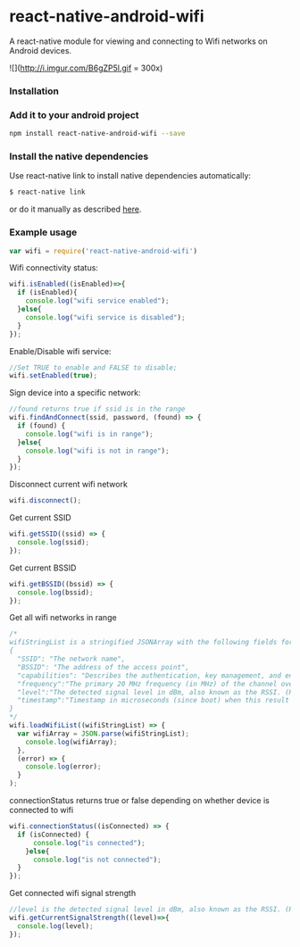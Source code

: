 # react-native-android-wifi

A react-native module for viewing and connecting to Wifi networks on Android devices.

![](http://i.imgur.com/B6gZP5l.gif = 300x)

### Installation

### Add it to your android project
```bash
npm install react-native-android-wifi --save
```

### Install the native dependencies
Use react-native link to install native dependencies automatically:
```bash
$ react-native link
```
or do it manually as described [here](docs/link-manually.md).

### Example usage

```javascript
var wifi = require('react-native-android-wifi')
```

Wifi connectivity status:
```javascript
wifi.isEnabled((isEnabled)=>{
  if (isEnabled){
    console.log("wifi service enabled");
  }else{
    console.log("wifi service is disabled");
  }
});
```

Enable/Disable wifi service:
```javascript
//Set TRUE to enable and FALSE to disable; 
wifi.setEnabled(true);
```

Sign device into a specific network:
```javascript
//found returns true if ssid is in the range
wifi.findAndConnect(ssid, password, (found) => {
  if (found) {
    console.log("wifi is in range");
  }else{
    console.log("wifi is not in range");
  }
});
```

Disconnect current wifi network
```javascript
wifi.disconnect();
```

Get current SSID
```javascript
wifi.getSSID((ssid) => {
  console.log(ssid);
});
```

Get current BSSID
```javascript
wifi.getBSSID((bssid) => {
  console.log(bssid);
});
```

Get all wifi networks in range
```javascript
/*
wifiStringList is a stringified JSONArray with the following fields for each scanned wifi
{
  "SSID": "The network name",
  "BSSID": "The address of the access point",
  "capabilities": "Describes the authentication, key management, and encryption schemes supported by the access point"
  "frequency":"The primary 20 MHz frequency (in MHz) of the channel over which the client is communicating with the access point",
  "level":"The detected signal level in dBm, also known as the RSSI. (Remember its a negative value)",
  "timestamp":"Timestamp in microseconds (since boot) when this result was last seen"
}
*/
wifi.loadWifiList((wifiStringList) => {
  var wifiArray = JSON.parse(wifiStringList);
    console.log(wifiArray);
  },
  (error) => {
    console.log(error);
  }
);
```

connectionStatus returns true or false depending on whether device is connected to wifi
```javascript
wifi.connectionStatus((isConnected) => {
  if (isConnected) {
      console.log("is connected");
    }else{
      console.log("is not connected");
  }
});
```

Get connected wifi signal strength
```javascript
//level is the detected signal level in dBm, also known as the RSSI. (Remember its a negative value)
wifi.getCurrentSignalStrength((level)=>{
  console.log(level);
});
```